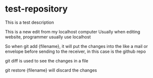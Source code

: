 # test-repository
This is a test description

This is a new edit from my localhost computer
Usually when editing website, programmer usually use localhost

So when git add {filename}, it will put the changes into the like a mail or envelope before sending to the receiver, in this case is the github repo

git diff is used to see the changes in a file

git restore {filename} will discard the changes
